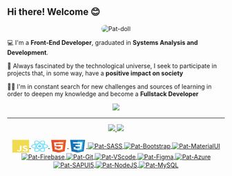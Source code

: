 ## Hi there! Welcome 😊 
<div align="center"> 
  <img alt="Pat-doll" height="150" style="border-radius:50px;" src="https://cdn.discordapp.com/attachments/547218227017547779/893593064529100860/patdoll-gif.gif">
</div>

💻 I'm a **Front-End Developer**, graduated in **Systems Analysis and Development**.

🌱 Always fascinated by the technological universe, I seek to participate in projects that, in some way, have a **positive impact on society** 

👩‍💻 I'm in constant search for new challenges and sources of learning in order to deepen my knowledge and become a **Fullstack Developer** 

<div align="center"> 
  <a href="https://www.linkedin.com/in/patriciabarnabe/" target="_blank"><img src="https://img.shields.io/badge/LinkedIn-0077B5?style=for-the-badge&logo=linkedin&logoColor=white" target="_blank"></a>  
</div>

----

<div align="center">
  <a href="https://github.com/patriciabarnabe">
  <img height="180em" src="https://github-readme-stats.vercel.app/api?username=patriciabarnabe&show_icons=true&theme=bear&include_all_commits=true&count_private=true"/>
  <img height="180em" src="https://github-readme-stats.vercel.app/api/top-langs/?username=patriciabarnabe&layout=compact&langs_count=7&theme=bear"/>
</div>
<div style="display: inline_block" align="center"><br>
  <img align="center" alt="Pat-JS" height="30" width="40" src="https://raw.githubusercontent.com/devicons/devicon/master/icons/javascript/javascript-plain.svg">
  <img align="center" alt="Pat-React" height="30" width="40" src="https://raw.githubusercontent.com/devicons/devicon/master/icons/react/react-original.svg">
  <img align="center" alt="Pat-HTML" height="30" width="40" src="https://raw.githubusercontent.com/devicons/devicon/master/icons/html5/html5-original.svg">
  <img align="center" alt="Pat-CSS" height="30" width="40" src="https://raw.githubusercontent.com/devicons/devicon/master/icons/css3/css3-original.svg">
  <img align="center" alt="Pat-SASS" height="30" width="40" src="https://cdn.jsdelivr.net/gh/devicons/devicon/icons/sass/sass-original.svg">
  <img align="center" alt="Pat-Bootstrap" height="30" width="40" src="https://cdn.jsdelivr.net/gh/devicons/devicon/icons/bootstrap/bootstrap-plain.svg" />
  <img align="center" alt="Pat-MaterialUI" height="30" width="40" src="https://cdn.jsdelivr.net/gh/devicons/devicon/icons/materialui/materialui-original.svg" />
  <img align="center" alt="Pat-Firebase" height="30" width="40" src="https://cdn.jsdelivr.net/gh/devicons/devicon/icons/firebase/firebase-plain.svg" />
  <img align="center" alt="Pat-Git" height="30" width="40" src="https://cdn.jsdelivr.net/gh/devicons/devicon/icons/git/git-original.svg" />
  <img align="center" alt="Pat-VScode" height="30" width="40" src="https://cdn.jsdelivr.net/gh/devicons/devicon/icons/vscode/vscode-original.svg" />
  <img align="center" alt="Pat-Figma" height="30" width="40" src="https://cdn.jsdelivr.net/gh/devicons/devicon/icons/figma/figma-original.svg" />
  <img align="center" alt="Pat-Azure" height="30" width="40" src="https://cdn.jsdelivr.net/gh/devicons/devicon/icons/azure/azure-original.svg" />
  <img align="center" alt="Pat-SAPUI5" height="30" width="30" src="https://sapui5.hana.ondemand.com/sdk/resources/sap/ui/documentation/sdk/images/logo_ui5.png" />
  <img align="center" alt="Pat-NodeJS" height="30" width="40" src="https://cdn.jsdelivr.net/gh/devicons/devicon/icons/nodejs/nodejs-original.svg" />
  <img align="center" alt="Pat-MySQL" height="30" width="40" src="https://cdn.jsdelivr.net/gh/devicons/devicon/icons/mysql/mysql-original.svg" />
</div>
